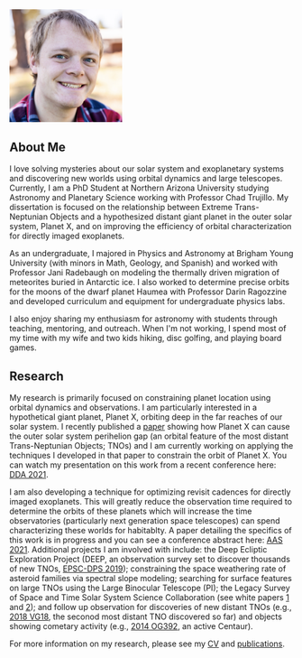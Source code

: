 <img src="picture.jpg" width="200">

## About Me
I love solving mysteries about our solar system and exoplanetary systems and discovering new worlds using orbital dynamics and large telescopes. Currently, I am a PhD Student at Northern Arizona University studying Astronomy and Planetary Science working with Professor Chad Trujillo. My dissertation is focused on the relationship between Extreme Trans-Neptunian Objects and a hypothesized distant giant planet in the outer solar system, Planet X, and on improving the efficiency of orbital characterization for directly imaged exoplanets.

As an undergraduate, I majored in Physics and Astronomy at Brigham Young University (with minors in Math, Geology, and Spanish) and worked with Professor Jani Radebaugh on modeling the thermally driven migration of meteorites buried in Antarctic ice. I also worked to determine precise orbits for the moons of the dwarf planet Haumea with Professor Darin Ragozzine and developed curriculum and equipment for undergraduate physics labs.

I also enjoy sharing my enthusiasm for astronomy with students through teaching, mentoring, and outreach. When I'm not working, I spend most of my time with my wife and two kids hiking, disc golfing, and playing board games.

## Research
My research is primarily focused on constraining planet location using orbital dynamics and observations. I am particularly interested in a hypothetical giant planet, Planet X, orbiting deep in the far reaches of our solar system. I recently published a [paper](https://iopscience.iop.org/article/10.3847/1538-3881/abfb6f) showing how Planet X can cause the outer solar system perihelion gap (an orbital feature of the most distant Trans-Neptunian Objects; TNOs) and I am currently working on applying the techniques I developed in that paper to constrain the orbit of Planet X. You can watch my presentation on this work from a recent conference here: [DDA 2021](https://vimeo.com/545351933).

I am also developing a technique for optimizing revisit cadences for directly imaged exoplanets. This will greatly reduce the observation time required to determine the orbits of these planets which will increase the time observatories (particularly next generation space telescopes) can spend characterizing these worlds for habitablty. A paper detailing the specifics of this work is in progress and you can see a conference abstract here: [AAS 2021](https://baas.aas.org/pub/2021n1i516p03/release/1). Additional projects I am involved with include: the Deep Ecliptic Exploration Project (DEEP, an observation survey set to discover thousands of new TNOs, [EPSC-DPS 2019](https://meetingorganizer.copernicus.org/EPSC-DPS2019/EPSC-DPS2019-395-1.pdf)); constraining the space weathering rate of asteroid families via spectral slope modeling; searching for surface features on large TNOs using the Large Binocular Telescope (PI); the Legacy Survey of Space and Time Solar System Science Collaboration (see white papers [1](https://arxiv.org/pdf/2009.07653.pdf) and [2](https://arxiv.org/pdf/2011.03584.pdf)); and follow up observation for discoveries of new distant TNOs (e.g., [2018 VG18](https://minorplanetcenter.net/mpec/K18/K18Y14.html), the seconod most distant TNO discovered so far) and objects showing cometary activity (e.g., [2014 OG392](https://iopscience.iop.org/article/10.3847/2041-8213/ab7dc6/pdf), an active Centaur).

For more information on my research, please see my [CV](cv_july_2021_v2.pdf) and [publications](https://ui.adsabs.harvard.edu/search/filter_author_facet_hier_fq_author=AND&filter_author_facet_hier_fq_author=author_facet_hier%3A%220%2FOldroyd%2C%20W%22&fq=%7B!type%3Daqp%20v%3D%24fq_author%7D&fq_author=(author_facet_hier%3A%220%2FOldroyd%2C%20W%22)&q=%20author%3A%22oldroyd%22&sort=date%20desc%2C%20bibcode%20desc&p_=0).
